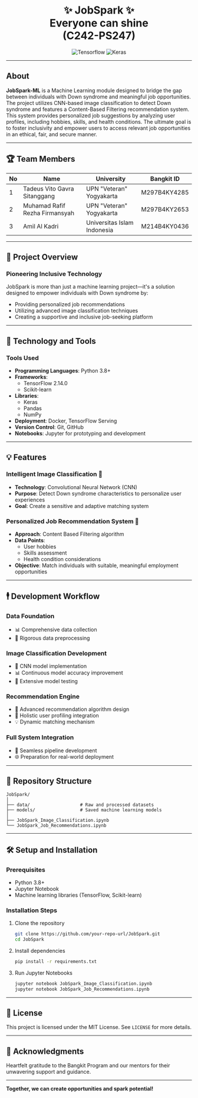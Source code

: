 <div align="center">
  <p align="center">
  <h1 align="center">✨ JobSpark ✨<br> Everyone can shine <br>(C242-PS247)</h1>
</div>
  
<div align="center">
  
![Tensorflow](https://img.shields.io/badge/TensorFlow-FF6F00?style=for-the-badge&logo=tensorflow&logoColor=white)
![Keras](https://img.shields.io/badge/Keras-FF0000?style=for-the-badge&logo=keras&logoColor=white)

</div>

---
## About

**JobSpark-ML** is a Machine Learning module designed to bridge the gap between individuals with Down syndrome and meaningful job opportunities. The project utilizes CNN-based image classification to detect Down syndrome and features a Content-Based Filtering recommendation system. This system provides personalized job suggestions by analyzing user profiles, including hobbies, skills, and health conditions. The ultimate goal is to foster inclusivity and empower users to access relevant job opportunities in an ethical, fair, and secure manner.

---

## 🏆 Team Members

| No | Name                                   | University                             | Bangkit ID          |
|----|----------------------------------------|----------------------------------------|---------------------|
| 1  | Tadeus Vito Gavra Sitanggang           | UPN "Veteran" Yogyakarta               | M297B4KY4285        |
| 2  | Muhamad Rafif Rezha Firmansyah         | UPN "Veteran" Yogyakarta               | M297B4KY2653        |
| 3  | Amil Al Kadri                          | Universitas Islam Indonesia            | M214B4KY0436        |

---

## 🚀 Project Overview

### Pioneering Inclusive Technology
JobSpark is more than just a machine learning project—it's a solution designed to empower individuals with Down syndrome by:
- Providing personalized job recommendations
- Utilizing advanced image classification techniques
- Creating a supportive and inclusive job-seeking platform

---

## 🔧 Technology and Tools

### Tools Used
- **Programming Languages**: Python 3.8+
- **Frameworks**:
  - TensorFlow 2.14.0
  - Scikit-learn
- **Libraries**:
  - Keras
  - Pandas
  - NumPy
- **Deployment**: Docker, TensorFlow Serving
- **Version Control**: Git, GitHub
- **Notebooks**: Jupyter for prototyping and development

---

## 💡 Features

### Intelligent Image Classification 📸
- **Technology**: Convolutional Neural Network (CNN)
- **Purpose**: Detect Down syndrome characteristics to personalize user experiences
- **Goal**: Create a sensitive and adaptive matching system

### Personalized Job Recommendation System 💼
- **Approach**: Content Based Filtering algorithm
- **Data Points**: 
  - User hobbies
  - Skills assessment
  - Health condition considerations
- **Objective**: Match individuals with suitable, meaningful employment opportunities

---

## 🕴️ Development Workflow

### Data Foundation
- 📊 Comprehensive data collection
- 🧹 Rigorous data preprocessing

### Image Classification Development
- 🤖 CNN model implementation
- 📊 Continuous model accuracy improvement
- 🔬 Extensive model testing

### Recommendation Engine
- 🔨 Advanced recommendation algorithm design
- 🔀 Holistic user profiling integration
- 💡 Dynamic matching mechanism

### Full System Integration
- 🔗 Seamless pipeline development
- 🌐 Preparation for real-world deployment

---

## 📂 Repository Structure
```
JobSpark/
│
├── data/                   # Raw and processed datasets
├── models/                 # Saved machine learning models
│
├── JobSpark_Image_Classification.ipynb
└── JobSpark_Job_Recommendations.ipynb
```

---

## 🛠️ Setup and Installation

### Prerequisites
- Python 3.8+
- Jupyter Notebook
- Machine learning libraries (TensorFlow, Scikit-learn)

### Installation Steps

1. Clone the repository
   ```bash
   git clone https://github.com/your-repo-url/JobSpark.git
   cd JobSpark
   ```

2. Install dependencies
   ```bash
   pip install -r requirements.txt
   ```

3. Run Jupyter Notebooks
   ```bash
   jupyter notebook JobSpark_Image_Classification.ipynb
   jupyter notebook JobSpark_Job_Recommendations.ipynb
   ```
   
---

## 📄 License

This project is licensed under the MIT License. See `LICENSE` for more details.

---

## 🙏 Acknowledgments

Heartfelt gratitude to the Bangkit Program and our mentors for their unwavering support and guidance.

---

**Together, we can create opportunities and spark potential!**
